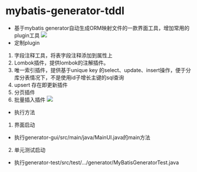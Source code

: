 # mybatis-generator-tddl

- 基于mybatis generator自动生成ORM映射文件的一款界面工具，增加常用的plugin工具
   ![](https://raw.githubusercontent.com/suyin58/mybatis-generator-tddl/branch/generator-test/src/test/resources/image/mainui.jpg)
- 定制plugin
1. 字段注释工具，将表字段注释添加到属性上
2. Lombok插件，提供lombok的注解插件。
3. 唯一索引插件，提供基于unique key 的select、update、insert操作，便于分库分表情况下，不是使用id子增长主键的sql查询
4. upsert 存在即更新插件 
5. 分页插件
6. 批量插入插件
  ![](https://raw.githubusercontent.com/suyin58/mybatis-generator-tddl/branch/generator-test/src/test/resources/image/mapper.jpg)
- 执行方法
1. 界面启动
 - 执行generator-gui/src/main/java/MainUI.java的main方法
2. 单元测试启动
 - 执行generator-test/src/test/.../generator/MyBatisGeneratorTest.java